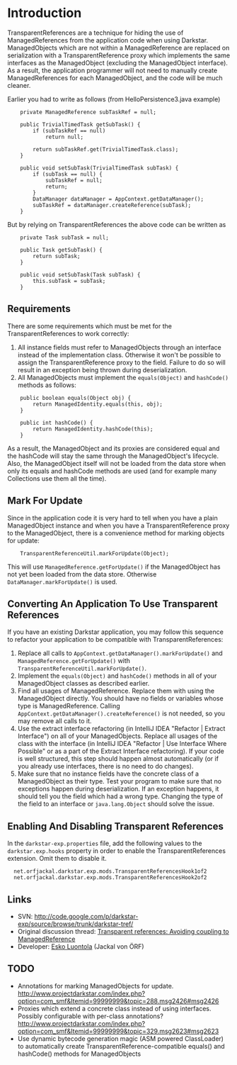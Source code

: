 # Introduction #

TransparentReferences are a technique for hiding the use of ManagedReferences
from the application code when using Darkstar. ManagedObjects which are not
within a ManagedReference are replaced on serialization with a
TransparentReference proxy which implements the same interfaces as the
ManagedObject (excluding the ManagedObject interface). As a result, the
application programmer will not need to manually create ManagedReferences for
each ManagedObject, and the code will be much cleaner.

Earlier you had to write as follows (from HelloPersistence3.java example)

```
    private ManagedReference subTaskRef = null;

    public TrivialTimedTask getSubTask() {
        if (subTaskRef == null)
            return null;

        return subTaskRef.get(TrivialTimedTask.class);
    }

    public void setSubTask(TrivialTimedTask subTask) {
        if (subTask == null) {
            subTaskRef = null;
            return;
        }
        DataManager dataManager = AppContext.getDataManager();
        subTaskRef = dataManager.createReference(subTask);
    }
```

But by relying on TransparentReferences the above code can be written as

```
    private Task subTask = null;

    public Task getSubTask() {
        return subTask;
    }

    public void setSubTask(Task subTask) {
        this.subTask = subTask;
    }
```


## Requirements ##

There are some requirements which must be met for the TransparentReferences to
work correctly:

  1. All instance fields must refer to ManagedObjects through an interface instead of the implementation class. Otherwise it won't be possible to assign the TransparentReference proxy to the field. Failure to do so will result in an exception being thrown during deserialization.
  1. All ManagedObjects must implement the `equals(Object)` and `hashCode()` methods as follows:

```
    public boolean equals(Object obj) {
        return ManagedIdentity.equals(this, obj);
    }

    public int hashCode() {
        return ManagedIdentity.hashCode(this);
    }
```

As a result, the ManagedObject and its proxies are considered equal and the hashCode will stay the same through the ManagedObject's lifecycle. Also, the ManagedObject itself will not be loaded from the data store when only its equals and hashCode methods are used (and for example many Collections use them all the time).


## Mark For Update ##

Since in the application code it is very hard to tell when you have a plain ManagedObject instance and when you have a TransparentReference proxy to the ManagedObject, there is a convenience method for marking objects for update:

```
    TransparentReferenceUtil.markForUpdate(Object);
```

This will use `ManagedReference.getForUpdate()` if the ManagedObject has not yet been loaded from the data store. Otherwise `DataManager.markForUpdate()` is used.


## Converting An Application To Use Transparent References ##

If you have an existing Darkstar application, you may follow this sequence to refactor your application to be compatible with TransparentReferences:

  1. Replace all calls to `AppContext.getDataManager().markForUpdate()` and `ManagedReference.getForUpdate()` with `TransparentReferenceUtil.markForUpdate()`.
  1. Implement the `equals(Object)` and `hashCode()` methods in all of your ManagedObject classes as described earlier.
  1. Find all usages of ManagedReference. Replace them with using the ManagedObject directly. You should have no fields or variables whose type is ManagedReference. Calling `AppContext.getDataManager().createReference()` is not needed, so you may remove all calls to it.
  1. Use the extract interface refactoring (in IntelliJ IDEA "Refactor | Extract Interface") on all of your ManagedObjects. Replace all usages of the class with the interface (in IntelliJ IDEA "Refactor | Use Interface Where Possible" or as a part of the Extract Interface refactoring). If your code is well structured, this step should happen almost automatically (or if you already use interfaces, there is no need to do changes).
  1. Make sure that no instance fields have the concrete class of a ManagedObject as their type. Test your program to make sure that no exceptions happen during deserialization. If an exception happens, it should tell you the field which had a wrong type. Changing the type of the field to an interface or `java.lang.Object` should solve the issue.


## Enabling And Disabling Transparent References ##

In the `darkstar-exp.properties` file, add the following values to the `darkstar.exp.hooks` property in order to enable the TransparentReferences extension. Omit them to disable it.

```
  net.orfjackal.darkstar.exp.mods.TransparentReferencesHook1of2
  net.orfjackal.darkstar.exp.mods.TransparentReferencesHook2of2
```


## Links ##

  * SVN: http://code.google.com/p/darkstar-exp/source/browse/trunk/darkstar-tref/
  * Original discussion thread: [Transparent references: Avoiding coupling to ManagedReference](http://www.projectdarkstar.com/index.php?option=com_smf&Itemid=99999999&topic=329.0)
  * Developer: [Esko Luontola](http://www.orfjackal.net/) (Jackal von ÖRF)


## TODO ##

  * Annotations for marking ManagedObjects for update. http://www.projectdarkstar.com/index.php?option=com_smf&Itemid=99999999&topic=288.msg2426#msg2426
  * Proxies which extend a concrete class instead of using interfaces. Possibly configurable with per-class annotations? http://www.projectdarkstar.com/index.php?option=com_smf&Itemid=99999999&topic=329.msg2623#msg2623
  * Use dynamic bytecode generation magic (ASM powered ClassLoader) to automatically create TransparentReference-compatible equals() and hashCode() methods for ManagedObjects